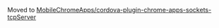 Moved to [MobileChromeApps/cordova-plugin-chrome-apps-sockets-tcpServer](MobileChromeApps/cordova-plugin-chrome-apps-sockets-tcpServer)